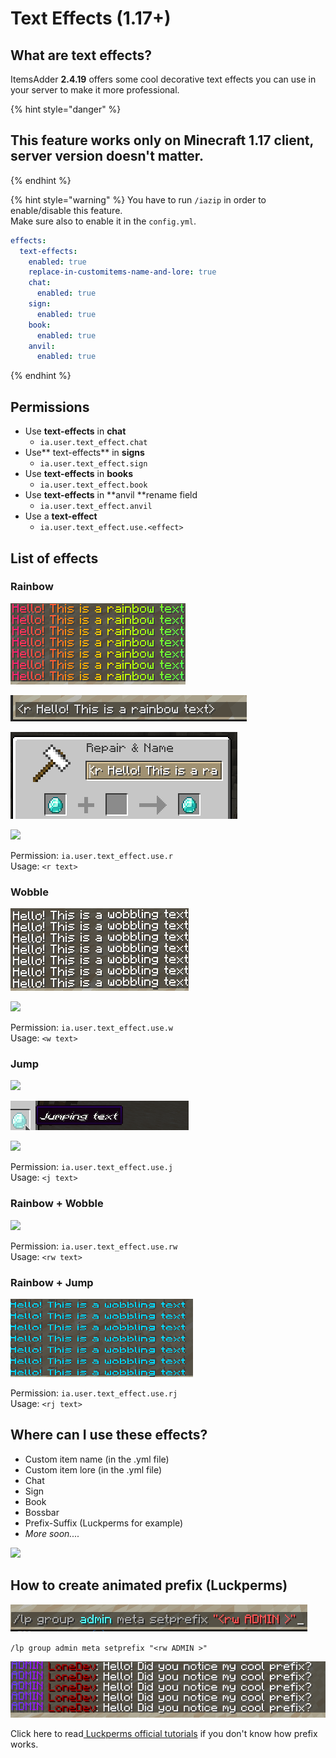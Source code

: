 # Text Effects (1.17+)

## What are text effects?

ItemsAdder **2.4.19** offers some cool decorative text effects you can use in your server to make it more professional.

{% hint style="danger" %}
## This feature works only on **Minecraft 1.17** client, server version doesn't matter.
{% endhint %}

{% hint style="warning" %}
You have to run `/iazip` in order to enable/disable this feature.\
Make sure also to enable it in the `config.yml`.

```yaml
effects:
  text-effects:
    enabled: true
    replace-in-customitems-name-and-lore: true
    chat:
      enabled: true
    sign:
      enabled: true
    book:
      enabled: true
    anvil:
      enabled: true
```
{% endhint %}



## Permissions

* Use **text-effects** in **chat**
  * `ia.user.text_effect.chat`
* Use** text-effects** in **signs**
  * `ia.user.text_effect.sign`
* Use **text-effects** in **books**
  * `ia.user.text_effect.book`
* Use **text-effects** in **anvil **rename field
  * `ia.user.text_effect.anvil`
* Use a **text-effect**
  * `ia.user.text_effect.use.<effect>`

## List of effects

### Rainbow

![](../.gitbook/assets/rainbow.gif)

![](<../.gitbook/assets/immagine (128).png>)

![](<../.gitbook/assets/immagine (129).png>)

![](../.gitbook/assets/rainbow\_item.gif)

Permission: `ia.user.text_effect.use.r`\
Usage: `<r text>`

### Wobble

![](../.gitbook/assets/wobble.gif)

![](../.gitbook/assets/wobble\_item.gif)

Permission: `ia.user.text_effect.use.w`\
Usage: `<w text>`

### Jump

![](../.gitbook/assets/jump\_chat.gif)

![](../.gitbook/assets/jump.gif)

![](../.gitbook/assets/jump\_boss.gif)

Permission: `ia.user.text_effect.use.j`\
Usage: `<j text>`

### Rainbow + Wobble

![](../.gitbook/assets/rw\_chat.gif)

Permission: `ia.user.text_effect.use.rw`\
Usage: `<rw text>`

### Rainbow + Jump

![](../.gitbook/assets/rj.gif)

Permission: `ia.user.text_effect.use.rj`\
Usage: `<rj text>`

## Where can I use these effects?

* Custom item name (in the .yml file)
* Custom item lore (in the .yml file)
* Chat
* Sign
* Book
* Bossbar
* Prefix-Suffix (Luckperms for example)
* _More soon...._

![](../.gitbook/assets/rainbow\_wobble\_lore.gif)

## How to create animated prefix (Luckperms)

![](<../.gitbook/assets/immagine (133).png>)

`/lp group admin meta setprefix "<rw ADMIN >"`

![](../.gitbook/assets/prefix.gif)

Click here to read[ Luckperms official tutorials](https://luckperms.net/wiki/Prefixes,-Suffixes-&-Meta) if you don't know how prefix works.
